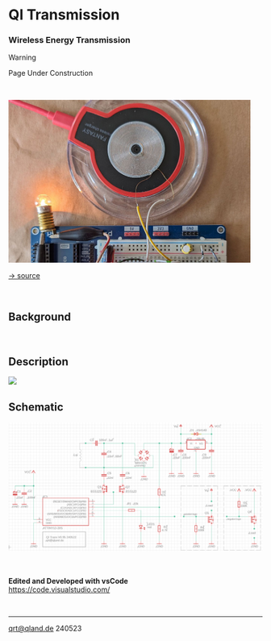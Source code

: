 # **QI Transmission**

### Wireless Energy Transmission

> [!WARNING]
> Page Under Construction

<br>

<img src="images/01_title.jpg" width=480><br>

[-> source](source)

<br>

## Background

<br>

## Description
<img src="stl/qi_coil_021_04.stl">


<br>

## Schematic
<img src="images/schematic.png" width=640>

<br>
<br>
<br>

**Edited and Developed with vsCode**  
https://code.visualstudio.com/  

<br>

---

[qrt@qland.de](mailto:qrt@qland.de) 240523
